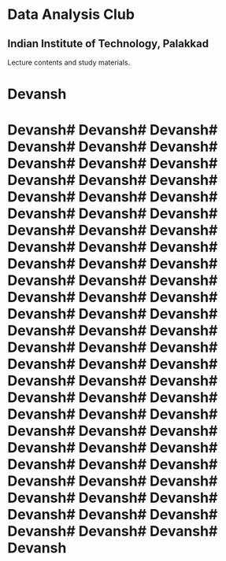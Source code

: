 # Data Analysis Club #
## Indian Institute of Technology, Palakkad ##
Lecture contents and study materials.
# Devansh
# Devansh# Devansh# Devansh# Devansh# Devansh# Devansh# Devansh# Devansh# Devansh# Devansh# Devansh# Devansh# Devansh# Devansh# Devansh# Devansh# Devansh# Devansh# Devansh# Devansh# Devansh# Devansh# Devansh# Devansh# Devansh# Devansh# Devansh# Devansh# Devansh# Devansh# Devansh# Devansh# Devansh# Devansh# Devansh# Devansh# Devansh# Devansh# Devansh# Devansh# Devansh# Devansh# Devansh# Devansh# Devansh# Devansh# Devansh# Devansh# Devansh# Devansh# Devansh# Devansh# Devansh# Devansh# Devansh# Devansh# Devansh# Devansh# Devansh# Devansh# Devansh# Devansh# Devansh# Devansh# Devansh# Devansh# Devansh# Devansh# Devansh# Devansh# Devansh# Devansh# Devansh# Devansh# Devansh# Devansh
